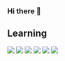 ### Hi there 👋

## Learning

<p>
<img src="https://img.shields.io/badge/-HTML-orange"/>
<img src="https://img.shields.io/badge/-CSS-blueviolet"/>
<img src="https://img.shields.io/badge/-JavaScript-yellow"/>
<img src="https://img.shields.io/badge/-Python-blue"/>
<img src="https://img.shields.io/badge/-php-purple%22/%3E"/>
<img src="https://img.shields.io/badge/-MySQL-gray"/>
</p>





